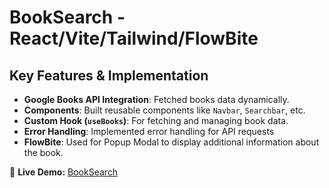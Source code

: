 # **BookSearch - React/Vite/Tailwind/FlowBite**

## **Key Features & Implementation**

- **Google Books API Integration**: Fetched books data dynamically.
- **Components**: Built reusable components like `Navbar`, `Searchbar`, etc.
- **Custom Hook (`useBooks`)**: For fetching and managing book data.
- **Error Handling**: Implemented error handling for API requests
- **FlowBite**: Used for Popup Modal to display additional information about the book.

🔗 **Live Demo:** [BookSearch](https://react-book-search-nu.vercel.app/)
